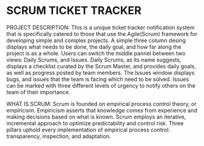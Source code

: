 # SCRUM TICKET TRACKER
PROJECT DESCRIPTION:
This is a unique ticket tracker notification system that is specifically catered to those that use the Agile(Scrum) framework for developing simple and complex projects. A simple three column desing displays what needs to be done, the daily goal, and how far along the project is as a whole. Users can switch the middle pannel between two views: Daily Scrums, and Issues. Daily Scrums, as its name suggests, displays a checklist curated by the Scrum Master, and provides daily goals, as well as progress posted by team members. The Issues window displays bugs, and issues that the team is facing which need to be solved. Issues can be marked with three different levels of urgency to notify others on the team of their importance.

WHAT IS SCRUM: Scrum is founded on empirical process control theory, or empiricism. Empiricism asserts that
knowledge comes from experience and making decisions based on what is known. Scrum
employs an iterative, incremental approach to optimize predictability and control risk.
Three pillars uphold every implementation of empirical process control: transparency,
inspection, and adaptation.
